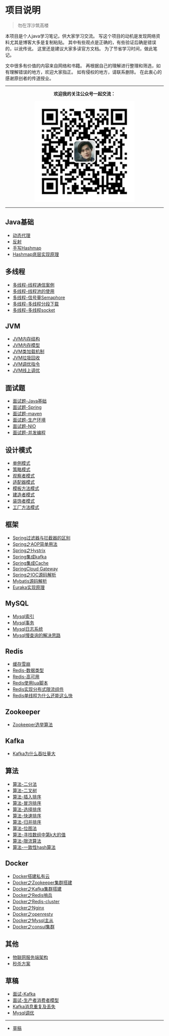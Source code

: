 # 项目说明


> 勿在浮沙筑高楼

本项目是个人java学习笔记，供大家学习交流。
写这个项目的动机是发现网络资料尤其是博客大多是复制粘贴。
其中有些观点是正确的，有些验证后确是错误的，以讹传讹。
这里还是建议大家多读官方文档。
为了节省学习时间，做此笔记。

文中很多有价值的内容来自网络和书籍。
再根据自己的理解进行整理和筛选，如有理解错误的地方，欢迎大家指正。
如有侵权的地方，请联系删除。
在此衷心的感谢原创者的传道授业。

---

<div align="center"> 

**欢迎我的关注公众号一起交流：**


![公众号](assets/公众号.png)


</div>



---

## Java基础

- [动态代理](note/Java动态代理.md)
- [反射](note/Java反射.md)
- [手写Hashmap](note/手写Hashmap.md)
- [Hashmap底层实现原理](note/Hashmap底层实现原理.md)


## 多线程

- [多线程-线程通信案例](note/多线程-线程通信案例.md)
- [多线程-线程池的使用](note/多线程-线程池的使用.md)
- [多线程-信号量Semaphore](note/多线程-信号量Semaphore.md)
- [多线程-多线程分段下载](note/多线程-多线程分段下载.md)
- [多线程-多线程socket](note/多线程-多线程socket.md)


## JVM

* [JVM内存结构](note/JVM内存结构.md)
* [JVM内存模型](note/JVM内存模型.md)
* [JVM类加载机制](note/JVM类加载机制.md)
* [JVM垃圾回收](note/JVM垃圾回收.md)
* [JVM调优指令](note/JVM调优指令.md)
* [JVM线上调优](note/JVM线上调优.md)



## 面试题

- [面试题-Java基础](note/面试题-Java基础.md)
- [面试题-Spring](note/面试题-Spring.md)
- [面试题-maven](note/面试题-maven.md)
- [面试题-生产环境](note/面试题-生产环境.md)
- [面试题-NIO](note/面试题-NIO.md)
- [面试题-并发编程](note/面试-并发编程.md)

  

## 设计模式

- [单例模式](note/设计模式-单例模式.md)
- [策略模式](note/设计模式-策略模式.md)
- [观察者模式](note/设计模式-观察者模式.md)
- [适配器模式](note/设计模式-适配器模式.md)
- [模板方法模式](note/设计模式-模板方法模式.md)
- [建造者模式](note/设计模式-建造者模式.md)
- [装饰者模式](note/设计模式-装饰者模式.md)
- [工厂方法模式](note/设计模式-工厂方法模式.md)


## 框架

- [Spring过滤器与拦截器的区别](note/Spring过滤器与拦截器的区别.md)
- [Spring之AOP简单用法](note/Spring之AOP简单用法.md)
- [Spring之Hystrix](note/Spring之Hystrix.md)
- [Spring集成kafka](note/Springboot集成kafka)
- [Spring集成Cache](note/Springboot集成Cache)
- [SpringCloud Gateway](note/SpringCloud-Gateway.md)
- [Spring之IOC源码解析](note/Spring之IOC源码解析.md)
- [Mybatis源码解析](note/Mybatis源码解析.md)
- [Euraka实现原理](note/Euraka实现原理.md)



## MySQL

* [Mysql索引](note/mysql索引.md)
* [Mysql事务](note/mysql事务.md)
* [Mysql日志系统](note/Mysql日志系统.md)  
* [Mysql慢查询的解决思路](note/Mysql慢查询的解决思路.md)

## Redis

- [缓存雪崩](note/缓存雪崩.md)
- [Redis-数据类型](note/Redis-数据类型.md)
- [Redis-高可用](note/Redis高可用.md)
- [Redis使用lua脚本](note/Redis使用lua脚本.md)
- [Redis实现分布式限流组件](note/Redis实现分布式限流组件.md)
- [Redis单线程为什么还能这么快](note/Redis单线程为什么还能这么快.md)

## Zookeeper

- [Zookeeper选举算法](note/Zookeeper选举算法.md)

## Kafka

- [Kafka为什么吞吐量大](note/Kafka为什么吞吐量大.md)



## 算法

- [算法-二分法](note/算法-二分法.md)
- [算法-二叉树](note/算法-二叉树.md)
- [算法-插入排序](note/算法-插入排序.md)
- [算法-冒泡排序](note/算法-冒泡排序.md)
- [算法-选择排序](note/算法-选择排序.md)
- [算法-快速排序](note/算法-快速排序.md)
- [算法-归并排序](note/算法-归并排序.md)
- [算法-位图法](note/算法-位图法.md)
- [算法-寻找数组中第k大的值](note/算法-寻找数组中第k大的值.md)
- [算法-限流算法](note/算法-限流算法.md)
- [算法-一致性hash算法](note/算法-一致性hash算法.md)


## Docker

* [Docker搭建私有云](note/Docker搭建私有云.md)
* [Docker之Zookeeper集群搭建](note/Docker之Zookeeper集群搭建.md)
* [Docker之Kafka集群搭建](note/Docker之Kafka集群搭建.md)
* [Docker之Redis哨兵](note/Docker之Redis哨兵.md)
* [Docker之Redis-cluster](note/Docker之Redis-cluster.md)
* [Docker之Nginx](note/Docker之Nginx.md)
* [Docker之openresty](note/Docker之openresty.md)
* [Docker之Mysql主从](note/Docker之Mysql主从.md)
* [Docker之consul集群](note/Docker之consul集群.md)


## 其他

- [物联网服务端架构](note/物联网服务端架构.md)
- [秒杀方案](note/秒杀方案.md)

## 草稿

- [面试-Kafka](draft/Kafka.md)
- [面试-生产者消费者模型](draft/生产者消费者模型.md)
- [Kafka消息重复及丢失](draft/Kafka消息重复及丢失.md)
- [Mysql调优](draft/Mysql调优.md)



---

* [草稿](draft/)

